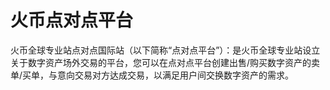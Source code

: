 # 火币点对点平台

火币全球专业站点对点国际站（以下简称“点对点平台”）：是火币全球专业站设立关于数字资产场外交易的平台，您可以在点对点平台创建出售/购买数字资产的卖单/买单，与意向交易对方达成交易，以满足用户间交换数字资产的需求。

